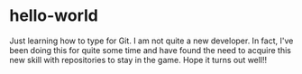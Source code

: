 # hello-world
Just learning how to type for Git.
I am not quite a new developer.  In fact, I've been doing this for quite some time and have found the need to acquire  this new skill with repositories to stay in the game.  Hope it turns out well!!
